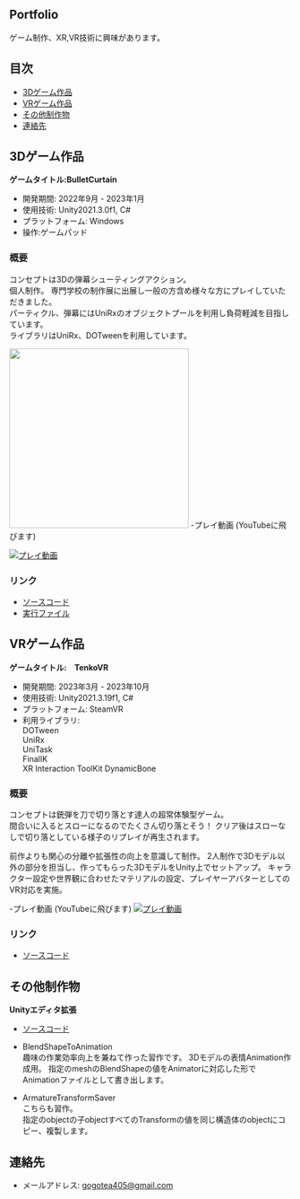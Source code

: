 ## Portfolio

ゲーム制作、XR,VR技術に興味があります。

## 目次

- [3Dゲーム作品](#3Dゲーム作品)
- [VRゲーム作品](#VRゲーム作品)
- [その他制作物](#その他制作物)
- [連絡先](#連絡先)

## 3Dゲーム作品

**ゲームタイトル:BulletCurtain**

- 開発期間: 2022年9月 - 2023年1月
- 使用技術: Unity2021.3.0f1, C#
- プラットフォーム: Windows
- 操作:ゲームパッド


### 概要

コンセプトは3Dの弾幕シューティングアクション。  
個人制作。
専門学校の制作展に出展し一般の方含め様々な方にプレイしていただきました。  
パーティクル、弾幕にはUniRxのオブジェクトプールを利用し負荷軽減を目指しています。  
ライブラリはUniRx、DOTweenを利用しています。

<img src="https://user-images.githubusercontent.com/77870800/235052920-85d52312-76b0-4d45-b36a-f9fceb3acb26.png" width="320px">
-プレイ動画 (YouTubeに飛びます)

[![プレイ動画](https://user-images.githubusercontent.com/77870800/236733475-965175bb-c096-4fcf-9ac5-877628d6f66d.png)](https://youtu.be/_52kX6OfE8A)


### リンク

- [ソースコード](https://github.com/Tsujishogo/TsujiShogo.github.io/tree/main/BulletCurtain/%E3%82%BD%E3%83%BC%E3%82%B9%E3%82%B3%E3%83%BC%E3%83%89)
- [実行ファイル](https://drive.google.com/file/d/17nHBsSGkgr1-qfchdQ-69Alsjlhh2zen/view?usp=drive_link)

## VRゲーム作品

**ゲームタイトル:　TenkoVR**

- 開発期間: 2023年3月 - 2023年10月
- 使用技術: Unity2021.3.19f1, C#
- プラットフォーム: SteamVR
- 利用ライブラリ:         
DOTween  
                         UniRx  
                         UniTask  
                         FinalIK  
                         XR Interaction ToolKit
  DynamicBone

### 概要

コンセプトは銃弾を刀で切り落とす達人の超常体験型ゲーム。  
間合いに入るとスローになるのでたくさん切り落とそう！
クリア後はスローなしで切り落としている様子のリプレイが再生されます。

前作よりも関心の分離や拡張性の向上を意識して制作。
2人制作で3Dモデル以外の部分を担当し、作ってもらった3DモデルをUnity上でセットアップ。
キャラクター設定や世界観に合わせたマテリアルの設定、プレイヤーアバターとしてのVR対応を実施。


-プレイ動画 (YouTubeに飛びます)
[![プレイ動画](https://github.com/Tsujishogo/TsujiShogo.github.io/assets/77870800/4518001d-f1e5-41f4-968a-7c744dcbc7c3)](https://youtu.be/j6GC2uXJEzg)


### リンク

- [ソースコード](https://github.com/Tsujishogo/TsujiShogo.github.io/tree/main/TenkoVR/Script)


## その他制作物

**Unityエディタ拡張**  

- [ソースコード](https://github.com/TsujiShogo.github.io/Portfolio/tree/main/Tools)


- BlendShapeToAnimation  
趣味の作業効率向上を兼ねて作った習作です。
3Dモデルの表情Animation作成用。
指定のmeshのBlendShapeの値をAnimatorに対応した形でAnimationファイルとして書き出します。  

- ArmatureTransformSaver  
こちらも習作。  
指定のobjectの子objectすべてのTransformの値を同じ構造体のobjectにコピー、複製します。 

## 連絡先


- メールアドレス: gogotea405@gmail.com
